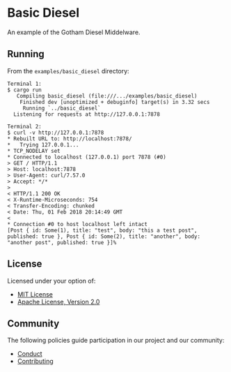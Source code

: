 # Basic Diesel 

An example of the Gotham Diesel Middelware.

## Running

From the `examples/basic_diesel` directory:

```
Terminal 1:
$ cargo run
   Compiling basic_diesel (file:///.../examples/basic_diesel)
    Finished dev [unoptimized + debuginfo] target(s) in 3.32 secs
     Running `../basic_diesel`
  Listening for requests at http://127.0.0.1:7878

Terminal 2:
$ curl -v http://127.0.0.1:7878
* Rebuilt URL to: http://localhost:7878/
*   Trying 127.0.0.1...
* TCP_NODELAY set
* Connected to localhost (127.0.0.1) port 7878 (#0)
> GET / HTTP/1.1
> Host: localhost:7878
> User-Agent: curl/7.57.0
> Accept: */*
> 
< HTTP/1.1 200 OK
< X-Runtime-Microseconds: 754
< Transfer-Encoding: chunked
< Date: Thu, 01 Feb 2018 20:14:49 GMT
< 
* Connection #0 to host localhost left intact
[Post { id: Some(1), title: "test", body: "this a test post", published: true }, Post { id: Some(2), title: "another", body: "another post", published: true }]%     
```

## License

Licensed under your option of:

* [MIT License](../../LICENSE-MIT)
* [Apache License, Version 2.0](../../LICENSE-APACHE)

## Community

The following policies guide participation in our project and our community:

* [Conduct](../../CONDUCT.md)
* [Contributing](../../CONTRIBUTING.md)